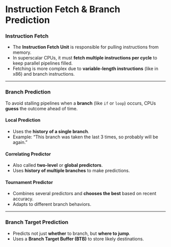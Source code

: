 # Instruction Fetch & Branch Prediction

### Instruction Fetch

* The **Instruction Fetch Unit** is responsible for pulling instructions from memory.
* In superscalar CPUs, it must **fetch multiple instructions per cycle** to keep parallel pipelines filled.
* Fetching is more complex due to **variable-length instructions** (like in x86) and branch instructions.

---

### Branch Prediction

To avoid stalling pipelines when a **branch** (like `if` or `loop`) occurs, CPUs **guess** the outcome ahead of time.

#### Local Prediction

* Uses the **history of a single branch**.
* Example: “This branch was taken the last 3 times, so probably will be again.”

#### Correlating Predictor

* Also called **two-level** or **global predictors**.
* Uses **history of multiple branches** to make predictions.

#### Tournament Predictor

* Combines several predictors and **chooses the best** based on recent accuracy.
* Adapts to different branch behaviors.

---

### Branch Target Prediction

* Predicts not just **whether** to branch, but **where to jump**.
* Uses a **Branch Target Buffer (BTB)** to store likely destinations.
